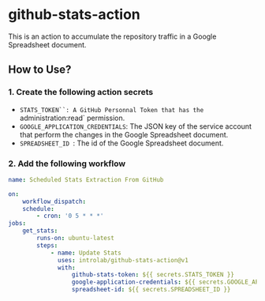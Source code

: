 # github-stats-action

This is an action to accumulate the repository traffic in a Google Spreadsheet document.

## How to Use?

### 1. Create the following action secrets
- `STATS_TOKEN``: A GitHub Personnal Token that has the `administration:read` permission.
- `GOOGLE_APPLICATION_CREDENTIALS`: The JSON key of the service account that perform the changes in the Google Spreadsheet document.
- `SPREADSHEET_ID `: The id of the Google Spreadsheet document.

### 2. Add the following workflow
```yml
name: Scheduled Stats Extraction From GitHub

on:
    workflow_dispatch:
    schedule:
        - cron: '0 5 * * *'
jobs:
    get_stats:
        runs-on: ubuntu-latest
        steps:
            - name: Update Stats
              uses: introlab/github-stats-action@v1
              with:
                  github-stats-token: ${{ secrets.STATS_TOKEN }}
                  google-application-credentials: ${{ secrets.GOOGLE_APPLICATION_CREDENTIALS }}
                  spreadsheet-id: ${{ secrets.SPREADSHEET_ID }}
```
